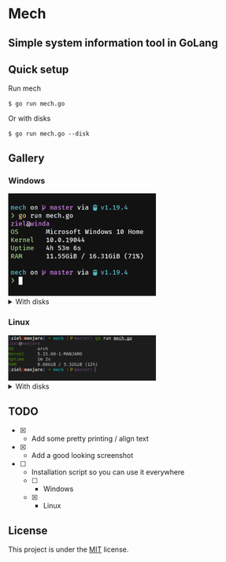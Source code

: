 # Mech

## Simple system information tool in GoLang

## Quick setup

Run mech

```shell
$ go run mech.go
```

Or with disks

```shell
$ go run mech.go --disk
```

## Gallery

### Windows

<img src="./img/windows.png" alt="Linux" width="300" />

<details>
<summary>With disks</summary>
<img src="./img/windows-disk.png" alt="Linux-disks" width="300" />
</details>

### Linux

<img src="./img/linux.png" alt="Linux" width="300" />

<details>
<summary>With disks</summary>
<img src="./img/linux-disk.png" alt="Linux-disks" width="300" />
</details>


## TODO

- [x] - Add some pretty printing / align text
- [x] - Add a good looking screenshot
- [ ] - Installation script so you can use it everywhere
  - [ ] - Windows
  - [x] - Linux

## License

This project is under the [MIT](./LICENSE) license.